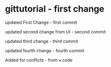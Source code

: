 # gittutorial - first change
updated First Change - first commit

updated second change from UI - second commit

updated third change - third commit

updated fourth change - fourth commit

Added for conflicts - from v.code
